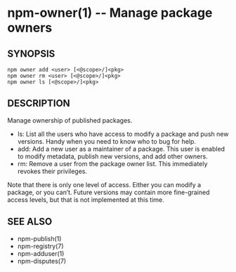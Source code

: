 npm-owner(1) -- Manage package owners
=====================================

## SYNOPSIS

    npm owner add <user> [<@scope>/]<pkg>
    npm owner rm <user> [<@scope>/]<pkg>
    npm owner ls [<@scope>/]<pkg>

## DESCRIPTION

Manage ownership of published packages.

* ls:
  List all the users who have access to modify a package and push new versions.
  Handy when you need to know who to bug for help.
* add:
  Add a new user as a maintainer of a package.  This user is enabled to modify
  metadata, publish new versions, and add other owners.
* rm:
  Remove a user from the package owner list.  This immediately revokes their
  privileges.

Note that there is only one level of access.  Either you can modify a package,
or you can’t.  Future versions may contain more fine-grained access levels, but
that is not implemented at this time.

## SEE ALSO

* npm-publish(1)
* npm-registry(7)
* npm-adduser(1)
* npm-disputes(7)
